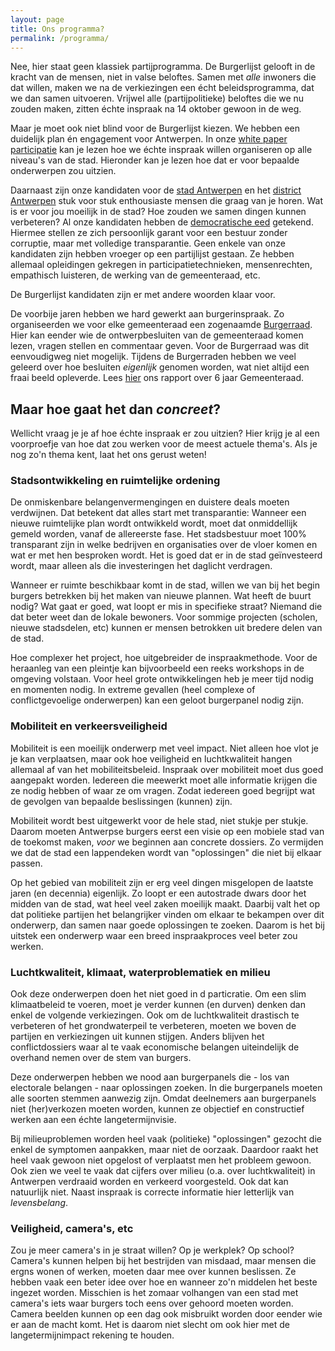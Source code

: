 ```yaml
---
layout: page
title: Ons programma?
permalink: /programma/
---
```


Nee, hier staat geen klassiek partijprogramma. De Burgerlijst gelooft in de kracht van de mensen, niet in valse beloftes. Samen met _alle_ inwoners die dat willen, maken we na de verkiezingen een écht beleidsprogramma, dat we dan samen uitvoeren. Vrijwel alle (partijpolitieke) beloftes die we nu zouden maken, zitten échte inspraak na 14 oktober gewoon in de weg.

Maar je moet ook niet blind voor de Burgerlijst kiezen. We hebben een duidelijk plan én engagement voor Antwerpen. In onze [white paper participatie](/assets/docs/Burgerlijst_whitepaper_v1.3.pdf) kan je lezen hoe we échte inspraak willen organiseren op alle niveau's van de stad. Hieronder kan je lezen hoe dat er voor bepaalde onderwerpen zou uitzien.

Daarnaast zijn onze kandidaten voor de [stad Antwerpen](/kandidaten_gemeenteraad.html) en het [district Antwerpen](/kandidaten_district.html) stuk voor stuk enthousiaste mensen die graag van je horen. Wat is er voor jou moeilijk in de stad? Hoe zouden we samen dingen kunnen verbeteren? Al onze kandidaten hebben de [democratische eed](/eed/) getekend. Hiermee stellen ze zich persoonlijk garant voor een bestuur zonder corruptie, maar met volledige transparantie. Geen enkele van onze kandidaten zijn hebben vroeger op een partijlijst gestaan. Ze hebben allemaal opleidingen gekregen in participatietechnieken, mensenrechten, empathisch luisteren, de werking van de gemeenteraad, etc.

De Burgerlijst kandidaten zijn er met andere woorden klaar voor.

De voorbije jaren hebben we hard gewerkt aan burgerinspraak. Zo organiseerden we voor elke gemeenteraad een zogenaamde [Burgerraad](http://www.burgerraad.be). Hier kan eender wie de ontwerpbesluiten van de gemeenteraad komen lezen, vragen stellen en commentaar geven. Voor de Burgerraad was dit eenvoudigweg niet mogelijk. Tijdens de Burgerraden hebben we veel geleerd over hoe besluiten _eigenlijk_ genomen worden, wat niet altijd een fraai beeld opleverde. Lees [hier](/assets/docs/burgerlijst_evaluatie_gemra17092018.pdf) ons rapport over 6 jaar Gemeenteraad.

## Maar hoe gaat het dan _concreet_?
 
Wellicht vraag je je af hoe échte inspraak er zou uitzien? Hier krijg je al een voorproefje van hoe dat zou werken voor de meest actuele thema's. Als je nog zo'n thema kent, laat het ons gerust weten!

### Stadsontwikkeling en ruimtelijke ordening
 
De onmiskenbare belangenvermengingen en duistere deals moeten verdwijnen. Dat betekent dat alles start met transparantie: Wanneer een nieuwe ruimtelijke plan wordt ontwikkeld wordt, moet dat onmiddellijk gemeld worden, vanaf de allereerste fase. Het stadsbestuur moet 100% transparant zijn in welke bedrijven en organisaties over de vloer komen en wat er met hen besproken wordt. Het is goed dat er in de stad geïnvesteerd wordt, maar alleen als die investeringen het daglicht verdragen.

Wanneer er ruimte beschikbaar komt in de stad, willen we van bij het begin burgers betrekken bij het maken van nieuwe plannen. Wat heeft de buurt nodig? Wat gaat er goed, wat loopt er mis in specifieke straat? Niemand die dat beter weet dan de lokale bewoners. Voor sommige projecten (scholen, nieuwe stadsdelen, etc) kunnen er mensen betrokken uit bredere delen van de stad.

Hoe complexer het project, hoe uitgebreider de inspraakmethode. Voor de heraanleg van een pleintje kan bijvoorbeeld een reeks workshops in de omgeving volstaan. Voor heel grote ontwikkelingen heb je meer tijd nodig en momenten nodig. In extreme gevallen (heel complexe of conflictgevoelige onderwerpen) kan een geloot burgerpanel nodig zijn.

### Mobiliteit en verkeersveiligheid
 
Mobiliteit is een moeilijk onderwerp met veel impact. Niet alleen hoe vlot je je kan verplaatsen, maar ook hoe veiligheid en luchtkwaliteit hangen allemaal af van het mobiliteitsbeleid. Inspraak over mobiliteit moet dus goed aangepakt worden. Iedereen die meewerkt moet alle informatie krijgen die ze nodig hebben of waar ze om vragen. Zodat iedereen goed begrijpt wat de gevolgen van bepaalde beslissingen (kunnen) zijn.

Mobiliteit wordt best uitgewerkt voor de hele stad, niet stukje per stukje. Daarom moeten Antwerpse burgers eerst een visie op een mobiele stad van de toekomst maken, _voor_ we beginnen aan concrete dossiers. Zo vermijden we dat de stad een lappendeken wordt van "oplossingen" die niet bij elkaar passen.

Op het gebied van mobiliteit zijn er erg veel dingen misgelopen de laatste jaren (en decennia) eigenlijk. Zo loopt er een autostrade dwars door het midden van de stad, wat heel veel zaken moeilijk maakt. Daarbij valt het op dat politieke partijen het belangrijker vinden om elkaar te bekampen over dit onderwerp, dan samen naar goede oplossingen te zoeken. Daarom is het bij uitstek een onderwerp waar een breed inspraakproces veel beter zou werken.

### Luchtkwaliteit, klimaat, waterproblematiek en milieu
 
Ook deze onderwerpen doen het niet goed in d particratie. Om een slim klimaatbeleid te voeren, moet je verder kunnen (en durven) denken dan enkel de volgende verkiezingen. Ook om de luchtkwaliteit drastisch te verbeteren of het grondwaterpeil te verbeteren, moeten we boven de partijen en verkiezingen uit kunnen stijgen. Anders blijven het conflictdossiers waar al te vaak economische belangen uiteindelijk de overhand nemen over de stem van burgers.

Deze onderwerpen hebben we nood aan burgerpanels die - los van electorale belangen - naar oplossingen zoeken. In die burgerpanels moeten alle soorten stemmen aanwezig zijn. Omdat deelnemers aan burgerpanels niet (her)verkozen moeten worden, kunnen ze objectief en constructief werken aan een échte langetermijnvisie.

Bij milieuproblemen worden heel vaak (politieke) "oplossingen" gezocht die enkel de symptomen aanpakken, maar niet de oorzaak. Daardoor raakt het heel vaak gewoon niet opgelost of verplaatst men het probleem gewoon. Ook zien we veel te vaak dat cijfers over milieu (o.a. over luchtkwaliteit) in Antwerpen verdraaid worden en verkeerd voorgesteld. Ook dat kan natuurlijk niet. Naast inspraak is correcte informatie hier letterlijk van _levensbelang_.

### Veiligheid, camera's, etc

Zou je meer camera's in je straat willen? Op je werkplek? Op school? Camera's kunnen helpen bij het bestrijden van misdaad, maar mensen die ergns wonen of werken, moeten daar mee over kunnen beslissen. Ze hebben vaak een beter idee over hoe en wanneer zo'n middelen het beste ingezet worden. Misschien is het zomaar volhangen van een stad met camera's iets waar burgers toch eens over gehoord moeten worden. Camera beelden kunnen op een dag ook misbruikt worden door eender wie er aan de macht komt. Het is daarom niet slecht om ook hier met de langetermijnimpact rekening te houden.


